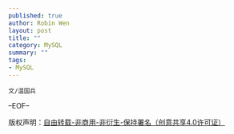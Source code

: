 ```yaml
---
published: true
author: Robin Wen
layout: post
title: ""
category: MySQL
summary: ""
tags:
- MySQL
---
```


`文/温国兵`

–EOF–

版权声明：[自由转载-非商用-非衍生-保持署名（创意共享4.0许可证）](http://creativecommons.org/licenses/by-nc-nd/4.0/deed.zh)
